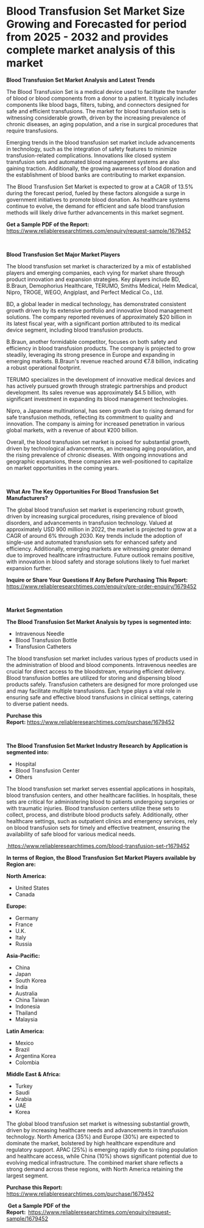 <p><h1>Blood Transfusion Set Market Size Growing and Forecasted for period from 2025 - 2032 and provides complete market analysis of this market</h1></p><p><strong>Blood Transfusion Set Market Analysis and Latest Trends</strong></p>
<p><p>The Blood Transfusion Set is a medical device used to facilitate the transfer of blood or blood components from a donor to a patient. It typically includes components like blood bags, filters, tubing, and connectors designed for safe and efficient transfusions. The market for blood transfusion sets is witnessing considerable growth, driven by the increasing prevalence of chronic diseases, an aging population, and a rise in surgical procedures that require transfusions.</p><p>Emerging trends in the blood transfusion set market include advancements in technology, such as the integration of safety features to minimize transfusion-related complications. Innovations like closed system transfusion sets and automated blood management systems are also gaining traction. Additionally, the growing awareness of blood donation and the establishment of blood banks are contributing to market expansion. </p><p>The Blood Transfusion Set Market is expected to grow at a CAGR of 13.5% during the forecast period, fueled by these factors alongside a surge in government initiatives to promote blood donation. As healthcare systems continue to evolve, the demand for efficient and safe blood transfusion methods will likely drive further advancements in this market segment.</p></p>
<p><strong>Get a Sample PDF of the Report:&nbsp;</strong> <a href="https://www.reliableresearchtimes.com/enquiry/request-sample/1679452?utm_campaign=2267&utm_medium=2&utm_source=Github&utm_content=ia&utm_term=13042025&utm_id=blood-transfusion-set">https://www.reliableresearchtimes.com/enquiry/request-sample/1679452</a></p>
<p>&nbsp;</p>
<p><strong>Blood Transfusion Set Major Market Players</strong></p>
<p><p>The blood transfusion set market is characterized by a mix of established players and emerging companies, each vying for market share through product innovation and expansion strategies. Key players include BD, B.Braun, Demophorius Healthcare, TERUMO, Smiths Medical, Helm Medical, Nipro, TROGE, WEGO, Angiplast, and Perfect Medical Co., Ltd.</p><p>BD, a global leader in medical technology, has demonstrated consistent growth driven by its extensive portfolio and innovative blood management solutions. The company reported revenues of approximately $20 billion in its latest fiscal year, with a significant portion attributed to its medical device segment, including blood transfusion products.</p><p>B.Braun, another formidable competitor, focuses on both safety and efficiency in blood transfusion products. The company is projected to grow steadily, leveraging its strong presence in Europe and expanding in emerging markets. B.Braun's revenue reached around €7.8 billion, indicating a robust operational footprint.</p><p>TERUMO specializes in the development of innovative medical devices and has actively pursued growth through strategic partnerships and product development. Its sales revenue was approximately $4.5 billion, with significant investment in expanding its blood management technologies.</p><p>Nipro, a Japanese multinational, has seen growth due to rising demand for safe transfusion methods, reflecting its commitment to quality and innovation. The company is aiming for increased penetration in various global markets, with a revenue of about ¥200 billion.</p><p>Overall, the blood transfusion set market is poised for substantial growth, driven by technological advancements, an increasing aging population, and the rising prevalence of chronic diseases. With ongoing innovations and geographic expansions, these companies are well-positioned to capitalize on market opportunities in the coming years.</p></p>
<p>&nbsp;</p>
<p><strong>What Are The Key Opportunities For Blood Transfusion Set Manufacturers?</strong></p>
<p><p>The global blood transfusion set market is experiencing robust growth, driven by increasing surgical procedures, rising prevalence of blood disorders, and advancements in transfusion technology. Valued at approximately USD 900 million in 2022, the market is projected to grow at a CAGR of around 6% through 2030. Key trends include the adoption of single-use and automated transfusion sets for enhanced safety and efficiency. Additionally, emerging markets are witnessing greater demand due to improved healthcare infrastructure. Future outlook remains positive, with innovation in blood safety and storage solutions likely to fuel market expansion further.</p></p>
<p><strong>Inquire or Share Your Questions If Any Before Purchasing This Report:</strong> <a href="https://www.reliableresearchtimes.com/enquiry/pre-order-enquiry/1679452?utm_campaign=2267&utm_medium=2&utm_source=Github&utm_content=ia&utm_term=13042025&utm_id=blood-transfusion-set">https://www.reliableresearchtimes.com/enquiry/pre-order-enquiry/1679452</a></p>
<p>&nbsp;</p>
<p><strong>Market Segmentation</strong></p>
<p><strong>The Blood Transfusion Set Market Analysis by types is segmented into:</strong></p>
<p><ul><li>Intravenous Needle</li><li>Blood Transfusion Bottle</li><li>Transfusion Catheters</li></ul></p>
<p><p>The blood transfusion set market includes various types of products used in the administration of blood and blood components. Intravenous needles are crucial for direct access to the bloodstream, ensuring efficient delivery. Blood transfusion bottles are utilized for storing and dispensing blood products safely. Transfusion catheters are designed for more prolonged use and may facilitate multiple transfusions. Each type plays a vital role in ensuring safe and effective blood transfusions in clinical settings, catering to diverse patient needs.</p></p>
<p><strong>Purchase this Report:&nbsp;</strong><a href="https://www.reliableresearchtimes.com/purchase/1679452?utm_campaign=2267&utm_medium=2&utm_source=Github&utm_content=ia&utm_term=13042025&utm_id=blood-transfusion-set">https://www.reliableresearchtimes.com/purchase/1679452</a></p>
<p>&nbsp;</p>
<p><strong>The Blood Transfusion Set Market Industry Research by Application is segmented into:</strong></p>
<p><ul><li>Hospital</li><li>Blood Transfusion Center</li><li>Others</li></ul></p>
<p><p>The blood transfusion set market serves essential applications in hospitals, blood transfusion centers, and other healthcare facilities. In hospitals, these sets are critical for administering blood to patients undergoing surgeries or with traumatic injuries. Blood transfusion centers utilize these sets to collect, process, and distribute blood products safely. Additionally, other healthcare settings, such as outpatient clinics and emergency services, rely on blood transfusion sets for timely and effective treatment, ensuring the availability of safe blood for various medical needs.</p></p>
<p><a href="https://www.reliableresearchtimes.com/blood-transfusion-set-r1679452?utm_campaign=2267&utm_medium=2&utm_source=Github&utm_content=ia&utm_term=13042025&utm_id=blood-transfusion-set">&nbsp;https://www.reliableresearchtimes.com/blood-transfusion-set-r1679452</a></p>
<p><strong>In terms of Region, the Blood Transfusion Set Market Players available by Region are:</strong></p>
<p>
    <p> <strong> North America: </strong>
        <ul>
            <li>United States</li>
            <li>Canada</li>
        </ul>
        </p> 
    <p> <strong> Europe: </strong>
        <ul>
            <li>Germany</li>
            <li>France</li>
            <li>U.K.</li>
            <li>Italy</li>
            <li>Russia</li>
        </ul>
        </p> 
    <p> <strong> Asia-Pacific: </strong>
        <ul>
            <li>China</li>
            <li>Japan</li>
            <li>South Korea</li>
            <li>India</li>
            <li>Australia</li>
            <li>China Taiwan</li>
            <li>Indonesia</li>
            <li>Thailand</li>
            <li>Malaysia</li>
        </ul>
        </p> 
    <p> <strong> Latin America: </strong>
        <ul>
            <li>Mexico</li>
            <li>Brazil</li>
            <li>Argentina Korea</li>
            <li>Colombia</li>
        </ul>
        </p> 
    <p> <strong> Middle East & Africa: </strong>
        <ul>
            <li>Turkey</li>
            <li>Saudi</li>
            <li>Arabia</li>
            <li>UAE</li>
            <li>Korea</li>
        </ul>
    </p>
    </p>
<p><p>The global blood transfusion set market is witnessing substantial growth, driven by increasing healthcare needs and advancements in transfusion technology. North America (35%) and Europe (30%) are expected to dominate the market, bolstered by high healthcare expenditure and regulatory support. APAC (25%) is emerging rapidly due to rising population and healthcare access, while China (10%) shows significant potential due to evolving medical infrastructure. The combined market share reflects a strong demand across these regions, with North America retaining the largest segment.</p></p>
<p><strong>Purchase this Report: </strong><a href="https://www.reliableresearchtimes.com/purchase/1679452?utm_campaign=2267&utm_medium=2&utm_source=Github&utm_content=ia&utm_term=13042025&utm_id=blood-transfusion-set">https://www.reliableresearchtimes.com/purchase/1679452</a></p>
<p>&nbsp;<strong>Get a Sample PDF of the Report:&nbsp;&nbsp;</strong><a href="https://www.reliableresearchtimes.com/enquiry/request-sample/1679452?utm_campaign=2267&utm_medium=2&utm_source=Github&utm_content=ia&utm_term=13042025&utm_id=blood-transfusion-set">https://www.reliableresearchtimes.com/enquiry/request-sample/1679452</a></p>
<p><strong></strong></p>
<p><p></p><p></p><p></p></p>